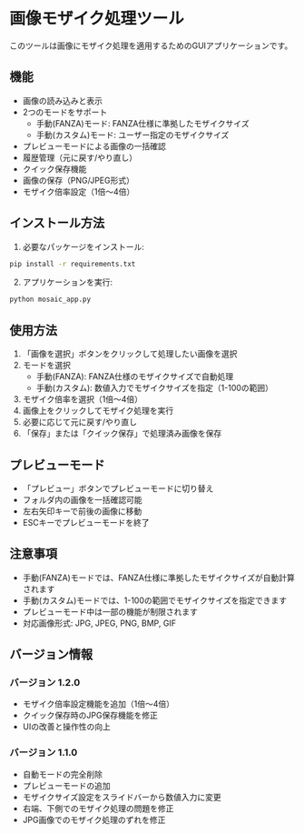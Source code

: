# 画像モザイク処理ツール

このツールは画像にモザイク処理を適用するためのGUIアプリケーションです。

## 機能

- 画像の読み込みと表示
- 2つのモードをサポート
  - 手動(FANZA)モード: FANZA仕様に準拠したモザイクサイズ
  - 手動(カスタム)モード: ユーザー指定のモザイクサイズ
- プレビューモードによる画像の一括確認
- 履歴管理（元に戻す/やり直し）
- クイック保存機能
- 画像の保存（PNG/JPEG形式）
- モザイク倍率設定（1倍～4倍）

## インストール方法

1. 必要なパッケージをインストール:
```bash
pip install -r requirements.txt
```

2. アプリケーションを実行:
```bash
python mosaic_app.py
```

## 使用方法

1. 「画像を選択」ボタンをクリックして処理したい画像を選択
2. モードを選択
   - 手動(FANZA): FANZA仕様のモザイクサイズで自動処理
   - 手動(カスタム): 数値入力でモザイクサイズを指定（1-100の範囲）
3. モザイク倍率を選択（1倍～4倍）
4. 画像上をクリックしてモザイク処理を実行
5. 必要に応じて元に戻す/やり直し
6. 「保存」または「クイック保存」で処理済み画像を保存

## プレビューモード

- 「プレビュー」ボタンでプレビューモードに切り替え
- フォルダ内の画像を一括確認可能
- 左右矢印キーで前後の画像に移動
- ESCキーでプレビューモードを終了

## 注意事項

- 手動(FANZA)モードでは、FANZA仕様に準拠したモザイクサイズが自動計算されます
- 手動(カスタム)モードでは、1-100の範囲でモザイクサイズを指定できます
- プレビューモード中は一部の機能が制限されます
- 対応画像形式: JPG, JPEG, PNG, BMP, GIF

## バージョン情報

### バージョン 1.2.0
- モザイク倍率設定機能を追加（1倍～4倍）
- クイック保存時のJPG保存機能を修正
- UIの改善と操作性の向上

### バージョン 1.1.0
- 自動モードの完全削除
- プレビューモードの追加
- モザイクサイズ設定をスライドバーから数値入力に変更
- 右端、下側でのモザイク処理の問題を修正
- JPG画像でのモザイク処理のずれを修正
  
